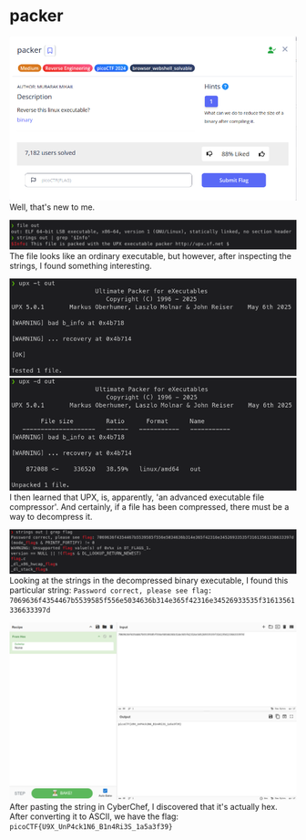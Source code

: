 # packer
![Pasted image 20250717133004](attachments/Pasted%20image%2020250717133004.png)\
Well, that's new to me.

![Pasted image 20250717133232](attachments/Pasted%20image%2020250717133232.png)\
The file looks like an ordinary executable, but however, after inspecting the strings, I found something interesting.

![Pasted image 20250717133317](attachments/Pasted%20image%2020250717133317.png)
![Pasted image 20250717133333](attachments/Pasted%20image%2020250717133333.png)\
I then learned that UPX, is, apparently, 'an advanced executable file compressor'. And certainly, if a file has been compressed, there must be a way to decompress it.

![Pasted image 20250717133808](attachments/Pasted%20image%2020250717133808.png)\
Looking at the strings in the decompressed binary executable, I found this particular string:
`Password correct, please see flag: 7069636f4354467b5539585f556e5034636b314e365f42316e34526933535f31613561336633397d`

![Pasted image 20250717133931](attachments/Pasted%20image%2020250717133931.png)\
After pasting the string in CyberChef, I discovered that it's actually hex.
After converting it to ASCII, we have the flag: `picoCTF{U9X_UnP4ck1N6_B1n4Ri3S_1a5a3f39}`